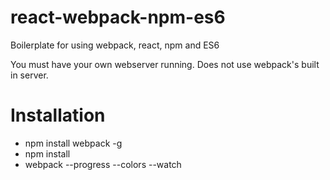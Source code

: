 # react-webpack-npm-es6
Boilerplate for using webpack, react, npm and ES6

You must have your own webserver running. Does not use webpack's built in server.

# Installation 
 * npm install webpack -g
 * npm install
 * webpack --progress --colors --watch
